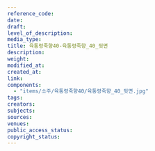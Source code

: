 ```yaml
---
reference_code: 
date: 
draft: 
level_of_description: 
media_type: 
title: 육통령죽향40-육통령죽향_40_뒷면 
description: 
weight: 
modified_at: 
created_at: 
link: 
components: 
  - "items/소주/육통령죽향40/육통령죽향_40_뒷면.jpg"
tags: 
creators: 
subjects: 
sources: 
venues: 
public_access_status: 
copyright_status: 
---
```

